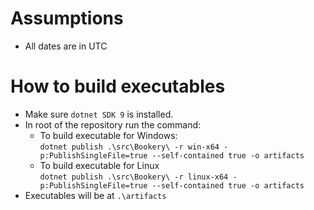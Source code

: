 # Assumptions

* All dates are in UTC

# How to build executables

* Make sure `dotnet SDK 9` is installed.  
* In root of the repository run the command:
  * To build executable for Windows:  
`dotnet publish .\src\Bookery\ -r win-x64 -p:PublishSingleFile=true --self-contained true -o artifacts`
  * To build executable for Linux  
`dotnet publish .\src\Bookery\ -r linux-x64 -p:PublishSingleFile=true --self-contained true -o artifacts`
* Executables will be at `.\artifacts`